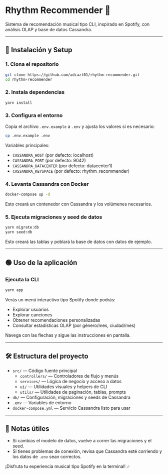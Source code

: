 # Rhythm Recommender 🎵

Sistema de recomendación musical tipo CLI, inspirado en Spotify, con análisis OLAP y base de datos Cassandra.

---

## 🚀 Instalación y Setup

### 1. Clona el repositorio
```bash
git clone https://github.com/adiazt01/rhythm-recommender.git
cd rhythm-recommender
```

### 2. Instala dependencias
```bash
yarn install
```

### 3. Configura el entorno
Copia el archivo `.env.example` a `.env` y ajusta los valores si es necesario:
```bash
cp .env.example .env
```

Variables principales:
- `CASSANDRA_HOST` (por defecto: localhost)
- `CASSANDRA_PORT` (por defecto: 9042)
- `CASSANDRA_DATACENTER` (por defecto: datacenter1)
- `CASSANDRA_KEYSPACE` (por defecto: rhythm_recommender)

### 4. Levanta Cassandra con Docker
```bash
docker-compose up -d
```
Esto creará un contenedor con Cassandra y los volúmenes necesarios.

### 5. Ejecuta migraciones y seed de datos
```bash
yarn migrate:db
yarn seed:db
```
Esto creará las tablas y poblará la base de datos con datos de ejemplo.

---

## 🟢 Uso de la aplicación

### Ejecuta la CLI
```bash
yarn app
```

Verás un menú interactivo tipo Spotify donde podrás:
- Explorar usuarios
- Explorar canciones
- Obtener recomendaciones personalizadas
- Consultar estadísticas OLAP (por género/mes, ciudad/mes)

Navega con las flechas y sigue las instrucciones en pantalla.

---

## 🛠️ Estructura del proyecto

- `src/` — Código fuente principal
  - `controllers/` — Controladores de flujo y menús
  - `services/` — Lógica de negocio y acceso a datos
  - `ui/` — Utilidades visuales y helpers de CLI
  - `utils/` — Utilidades de paginación, tablas, prompts
- `db/` — Configuración, migraciones y seeds de Cassandra
- `.env` — Variables de entorno
- `docker-compose.yml` — Servicio Cassandra listo para usar

---

## 🧩 Notas útiles
- Si cambias el modelo de datos, vuelve a correr las migraciones y el seed.
- Si tienes problemas de conexión, revisa que Cassandra esté corriendo y los datos de `.env` sean correctos.

¡Disfruta tu experiencia musical tipo Spotify en la terminal! 🎶
